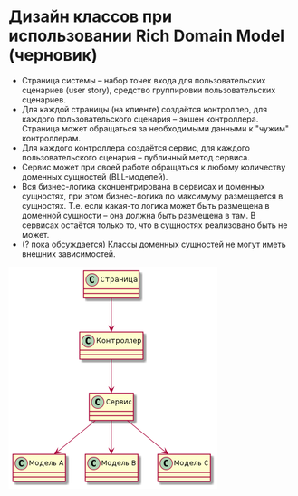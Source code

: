 # Дизайн классов при использовании Rich Domain Model (черновик)

*   Страница системы – набор точек входа для пользовательских сценариев (user story), средство группировки пользовательских сценариев.
*   Для каждой страницы (на клиенте) создаётся контроллер, для каждого пользовательского сценария – экшен контроллера. Страница может обращаться за необходимыми данными к "чужим" контроллерам.
*   Для каждого контроллера создаётся сервис, для каждого пользовательского сценария – публичный метод сервиса.
*   Сервис может при своей работе обращаться к любому количеству доменных сущностей (BLL-моделей).
*   Вся бизнес-логика сконцентрирована в сервисах и доменных сущностях, при этом бизнес-логика по максимуму размещается в сущностях. Т.е. если какая-то логика может быть размещена в доменной сущности – она должна быть размещена в там. В сервисах остаётся только то, что в сущностях реализовано быть не может.
*   (? пока обсуждается) Классы доменных сущностей не могут иметь внешних зависимостей.

  
![Rich Domain Model](rich-domain-model-img/rich-domain-model.png "Rich Domain Model")